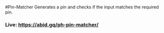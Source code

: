 #Pin-Matcher
Generates a pin and checks if the input matches the required pin.
### Live: https://abid.gq/ph-pin-matcher/
